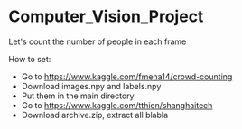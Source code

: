# Computer_Vision_Project
Let's count the number of people in each frame

How to set:
* Go to https://www.kaggle.com/fmena14/crowd-counting
* Download images.npy and labels.npy
* Put them in the main directory
* Go to https://www.kaggle.com/tthien/shanghaitech
* Download archive.zip, extract all blabla
